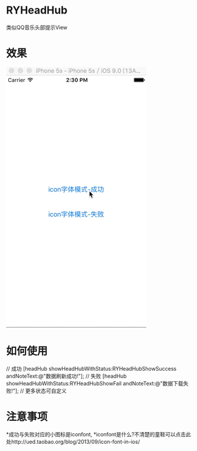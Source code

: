 # RYHeadHub
类似QQ音乐头部提示View

# 效果
![RYHeadHub](https://github.com/Resory/Images/blob/master/RYHeadHub.gif)

# 如何使用

// 成功
[headHub showHeadHubWithStatus:RYHeadHubShowSuccess andNoteText:@"数据刷新成功!"];
// 失败
[headHub showHeadHubWithStatus:RYHeadHubShowFail andNoteText:@"数据下载失败!"];
// 更多状态可自定义

# 注意事项

*成功与失败对应的小图标是iconfont,
*iconfont是什么?不清楚的童鞋可以点击此处http://ued.taobao.org/blog/2013/09/icon-font-in-ios/
